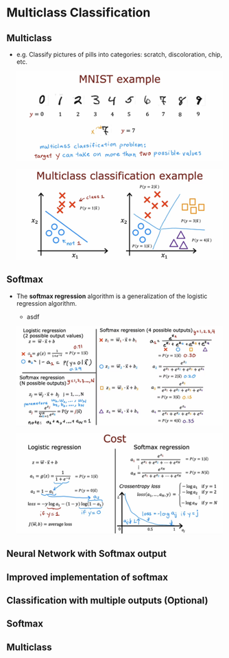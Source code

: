 # Multiclass Classification

## Multiclass

- e.g. Classify pictures of pills into categories: scratch, discoloration, chip, etc.

  ![alt text](resources/notes/01.png)

  ![alt text](resources/notes/02.png)

## Softmax

- The **softmax regression** algorithm is a generalization of the logistic regression algorithm.

  - asdf

  ![alt text](resources/notes/03.png)

  ![alt text](resources/notes/04.png)

## Neural Network with Softmax output

## Improved implementation of softmax

## Classification with multiple outputs (Optional)

## Softmax

## Multiclass
